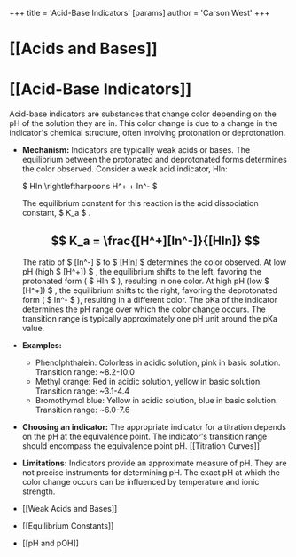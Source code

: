 +++
 title = 'Acid-Base Indicators'
[params]
	author = 'Carson West'
+++
# [[Acids and Bases]]
# [[Acid-Base Indicators]]

Acid-base indicators are substances that change color depending on the pH of the solution they are in.  This color change is due to a change in the indicator's chemical structure, often involving protonation or deprotonation.

* **Mechanism:**  Indicators are typically weak acids or bases.  The equilibrium between the protonated and deprotonated forms determines the color observed.  Consider a weak acid indicator, HIn:

   $ HIn \rightleftharpoons H^+ + In^- $ 

  The equilibrium constant for this reaction is the acid dissociation constant,  $ K_a $ .

  ##  $$ K_a = \frac{[H^+][In^-]}{[HIn]} $$  
  The ratio of  $ [In^-] $  to  $ [HIn] $  determines the color observed.  At low pH (high  $ [H^+]) $ , the equilibrium shifts to the left, favoring the protonated form ( $ HIn $ ), resulting in one color. At high pH (low  $ [H^+]) $ , the equilibrium shifts to the right, favoring the deprotonated form ( $ In^- $ ), resulting in a different color. The pKa of the indicator determines the pH range over which the color change occurs.  The transition range is typically approximately one pH unit around the pKa value.


* **Examples:**

    * Phenolphthalein: Colorless in acidic solution, pink in basic solution.  Transition range: ~8.2-10.0
    * Methyl orange: Red in acidic solution, yellow in basic solution. Transition range: ~3.1-4.4
    * Bromothymol blue: Yellow in acidic solution, blue in basic solution. Transition range: ~6.0-7.6


* **Choosing an indicator:** The appropriate indicator for a titration depends on the pH at the equivalence point.  The indicator's transition range should encompass the equivalence point pH. [[Titration Curves]]


* **Limitations:** Indicators provide an approximate measure of pH. They are not precise instruments for determining pH.  The exact pH at which the color change occurs can be influenced by temperature and ionic strength.


* [[Weak Acids and Bases]]
* [[Equilibrium Constants]]
* [[pH and pOH]]

